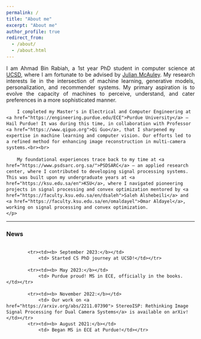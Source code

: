 ```yaml
---
permalink: /
title: "About me"
excerpt: "About me"
author_profile: true
redirect_from: 
  - /about/
  - /about.html
---
```


<div class="intro">
	<p align="justify">
		I am Ahmad Bin Rabiah, a 1st year PhD student in computer science at <a href="https://cse.ucsd.edu/">UCSD</a>, where I am fortunate to be advised by <a href="https://cseweb.ucsd.edu/~jmcauley/">Julian McAuley</a>. My research interests lie in the intersection of machine learning, generative models, personalization, and recommender systems. My primary aspiration is to evolve the capacity of machines to perceive, understand, and cater preferences in a more sophisticated manner.<br><be>
		
		I completed my Master's in Electrical and Computer Engineering at <a href="https://engineering.purdue.edu/ECE">Purdue University</a> — Hail Purdue! It was during this time, in collaboration with Professor <a href="https://www.qiguo.org">Qi Guo</a>, that I sharpened my expertise in machine learning and computer vision. Our efforts led to a refined method for enhancing image reconstruction in multi-camera systems.<br><br>
		
		My foundational experiences trace back to my time at <a href="https://www.psdsarc.org.sa/">PSDSARC</a> — an applied research center, where I contributed to developing signal processing systems. This was built upon my undergraduate years at <a href="https://ksu.edu.sa/en">KSU</a>, where I navigated pioneering projects in signal processing and convex optimization mentored by <a href="https://faculty.ksu.edu.sa/en/dsaleh">Saleh Alshebeili</a> and <a href="https://faculty.ksu.edu.sa/en/omaldayel">Omar Aldayel</a>, working on signal processing and convex optimization.
	</p>
</div>


  
<hr>

<div><h3>News</h3></div>
<div id="news">
	<style> table, tr, td { border: none; }</style>
	
<div style="height:250px;overflow:auto;border:0px;border-collapse: collapse;">
	<table border="none" style="border:0px;border-collapse: collapse;" rules="none">
		<colgroup><col span="1" style="width: 12%;"><col span="1" style="width: 88%;"></colgroup>
		<tbody>
			
			<tr><td><b> September 2023:</b></td>
				<td> Started CS PhD journey at UCSD!</td></tr>			
    
			<tr><td><b> May 2023:</b></td>
				<td> Purdue proud! MS in ECE, officially in the books.</td></tr>
			
			<tr><td><b> November 2022:</b></td>
				<td> Our work on <a href="https://arxiv.org/abs/2211.07390"> StereoISP: Rethinking Image Signal Processing for Dual Camera Systems</a> is available on arXiv!</td></tr>
			<tr><td><b> August 2021:</b></td>
				<td> Began MS in ECE at Purdue!</td></tr>
			
			<tr><td><b> January 2021:</b></td>
				<td> Our work on <a href="https://ieeexplore.ieee.org/abstract/document/9266553"> Haiku: Efficient Authenticated Key Agreement with Strong Security Guarantees for IoT</a> was accepted to RadarConf 2020 in Florence, Italy!
				</td></tr>
			
			<tr><td><b> September 2020:</b></td>
				<td> Our work on <a href="https://dl.acm.org/doi/abs/10.1145/3427796.3427817"> SDR-Based Hardware Implementation and Performance Measurement of Transmit Beampattern Design Algorithms</a> was accepted to ICDCN 2021 in New York, NY!</td></tr>
			
		</tbody>
	</table>
</div>


<hr>


<div><h1>Publications</h1></div>
<div id="publications">
	
    <article>
        <a classa="pub_image"><img src="files/2_stereoisp/snapshot.png"></a>
        <div class="pub_text">
            <h3>StereoISP: Rethinking Image Signal Processing for Dual Camera Systems</h3>
            <h4 class="authors">
		    <b>Ahmad Bin Rabiah</b>, Qi Guo
            </h4>		
            <p>arXiv 2022</p>
            [<a href="https://arxiv.org/pdf/2211.07390">paper</a>]
        </div>
    </article>
    <article>
        <a classa="pub_image"><img src="files/1_haiku/snapshot.png"></a>
        <div class="pub_text">
            <h3>Haiku: Efficient Authenticated Key Agreement with Strong Security Guarantees for IoT</h3>
            <h4 class="authors">
		    Abdulrahman Bin Rabiah, KK Ramakrishnan, Silas Richelson, <b>Ahmad Bin Rabiah</b>, Elizabeth Liri, Koushik Kar
            </h4>
            <p>ICDCN 2021</p> [<a href="https://dl.acm.org/doi/pdf/10.1145/3427796.3427817">paper</a>]
        </div>
	    
    </article>

    <article>
        <a class="pub_image"><img src="files/0_beamforming/snapshot.png"></a>
        <div class="pub_text">
            <h3>SDR-Based Hardware Implementation and Performance Measurement of Transmit Beampattern Design Algorithms</h3>
            <h4 class="authors">
                <b>Ahmad Bin Rabiah</b>, Mohammed Alsakabi, Omar Aldayel, Saleh Alshebeili
            </h4>
            <p>RadarConf 2020</p>
            [<a href="https://www.researchgate.net/profile/Ahmad-Bin-Rabiah/publication/347372921_SDR-Based_Hardware_Implementation_and_Performance_Measurement_of_Transmit_Beampattern_Design_Algorithms/links/5ff826fe299bf140887d99c8/SDR-Based-Hardware-Implementation-and-Performance-Measurement-of-Transmit-Beampattern-Design-Algorithms.pdf">paper</a>]
        </div>
    </article>




  
  
  
